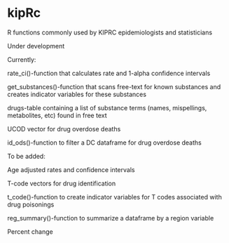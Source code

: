 # kipRc
R functions commonly used by KIPRC epidemiologists and statisticians

Under development

Currently:

  rate_ci()-function that calculates rate and 1-alpha confidence intervals
  
  get_substances()-function that scans free-text for known substances and creates indicator variables for these substances
  
  drugs-table containing a list of substance terms (names, mispellings, metabolites, etc) found in free text
  
  UCOD vector for drug overdose deaths

  id_ods()-function to filter a DC dataframe for drug overdose deaths

To be added:

  Age adjusted rates and confidence intervals
  
  T-code vectors for drug identification
  
  t_code()-function to create indicator variables for T codes associated with drug poisonings
  
  reg_summary()-function to summarize a dataframe by a region variable
  
  Percent change
